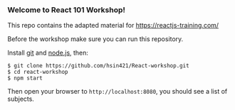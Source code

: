 ### Welcome to React 101 Workshop!

This repo contains the adapted material for https://reactjs-training.com/

Before the workshop make sure you can run this repository.

Install [git](http://git-scm.com/downloads) and [node.js](https://nodejs.org/), then:

    $ git clone https://github.com/hsin421/React-workshop.git
    $ cd react-workshop
    $ npm start

Then open your browser to `http://localhost:8080`, you should see a list of subjects.
